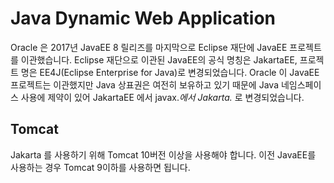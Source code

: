 # Java Dynamic Web Application

Oracle 은 2017년 JavaEE 8 릴리즈를 마지막으로 Eclipse 재단에 JavaEE 프로젝트를 이관했습니다.
Eclipse 재단으로 이관된 JavaEE의 공식 명칭은 JakartaEE, 프로젝트 명은 EE4J(Eclipse Enterprise for Java)로 변경되었습니다.
Oracle 이 JavaEE 프로젝트는 이관했지만 Java 상표권은 여전히 보유하고 있기 때문에 Java 네임스페이스 사용에 제약이 있어 JakartaEE 에서 javax.*에서 Jakarta.* 로 변경되었습니다.

## Tomcat
Jakarta 를 사용하기 위해 Tomcat 10버전 이상을 사용해야 합니다. 이전 JavaEE를 사용하는 경우 Tomcat 9이하를 사용하면 됩니다.